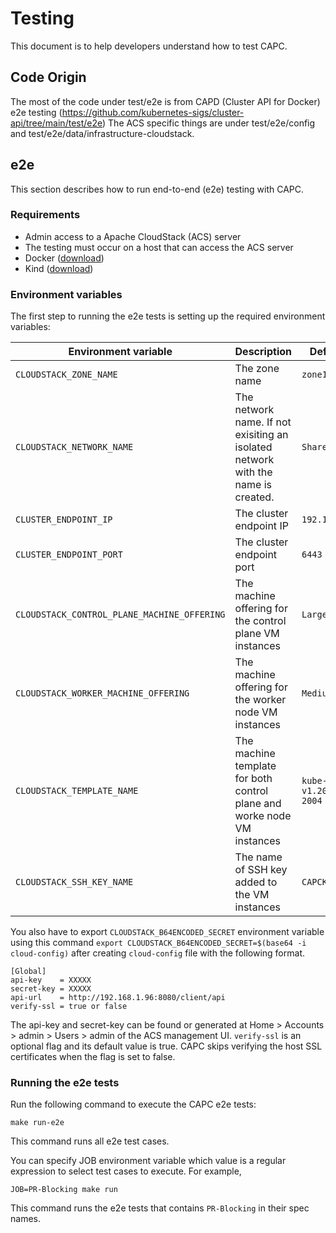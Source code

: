 # Testing

This document is to help developers understand how to test CAPC.

## Code Origin

The most of the code under test/e2e is from CAPD (Cluster API for Docker) e2e testing (https://github.com/kubernetes-sigs/cluster-api/tree/main/test/e2e)
The ACS specific things are under test/e2e/config and test/e2e/data/infrastructure-cloudstack. 

## e2e

This section describes how to run end-to-end (e2e) testing with CAPC.

### Requirements

* Admin access to a Apache CloudStack (ACS) server
* The testing must occur on a host that can access the ACS server
* Docker ([download](https://www.docker.com/get-started))
* Kind ([download](https://kind.sigs.k8s.io/docs/user/quick-start/#installing-with-a-package-manager))

### Environment variables

The first step to running the e2e tests is setting up the required environment variables:

| Environment variable                         | Description                                                                      | Default Value               |
| -------------------------------------------- | ---------------------------------------------------------------------------------| --------------------------- |
|  `CLOUDSTACK_ZONE_NAME`                      | The zone name                                                                    | `zone1`                     |
|  `CLOUDSTACK_NETWORK_NAME`                   | The network name. If not exisiting an isolated network with the name is created. | `Shared1`                   |
|  `CLUSTER_ENDPOINT_IP`                       | The cluster endpoint IP                                                          | `192.168.1.38`              |
|  `CLUSTER_ENDPOINT_PORT`                     | The cluster endpoint port                                                        | `6443`                      |
|  `CLOUDSTACK_CONTROL_PLANE_MACHINE_OFFERING` | The machine offering for the control plane VM instances                          | `Large Instance`            |
|  `CLOUDSTACK_WORKER_MACHINE_OFFERING`        | The machine offering for the worker node VM instances                            | `Medium Instance`           |
|  `CLOUDSTACK_TEMPLATE_NAME`                  | The machine template for both control plane and worke node VM instances          | `kube-v1.20.10/ubuntu-2004` |
|  `CLOUDSTACK_SSH_KEY_NAME`                   | The name of SSH key added to the VM instances                                    | `CAPCKeyPair6`              |

You also have to export `CLOUDSTACK_B64ENCODED_SECRET` environment variable using this command `export CLOUDSTACK_B64ENCODED_SECRET=$(base64 -i cloud-config)` after creating `cloud-config` file with the following format.

```
[Global]
api-key    = XXXXX
secret-key = XXXXX
api-url    = http://192.168.1.96:8080/client/api
verify-ssl = true or false
```

The api-key and secret-key can be found or generated at Home > Accounts > admin > Users > admin of the ACS management UI. `verify-ssl` is an optional flag and its default value is true. CAPC skips verifying the host SSL certificates when the flag is set to false.

### Running the e2e tests

Run the following command to execute the CAPC e2e tests:

```shell
make run-e2e
```
This command runs all e2e test cases.

You can specify JOB environment variable which value is a regular expression to select test cases to execute. 
For example, 

```shell
JOB=PR-Blocking make run
```
This command runs the e2e tests that contains `PR-Blocking` in their spec names. 
